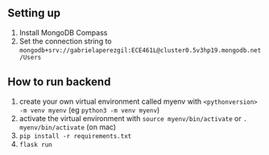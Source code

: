 ## Setting up
1. Install MongoDB Compass
2. Set the connection string to `mongodb+srv://gabrielaperezgil:ECE461L@cluster0.5v3hp19.mongodb.net/Users`

## How to run backend
1. create your own virtual environment called myenv with `<pythonversion> -m venv myenv` (eg `python3 -m venv myenv`)
2. activate the virtual environment with `source myenv/bin/activate` or `. myenv/bin/activate` (on mac)
3. `pip install -r requirements.txt`
4. `flask run`